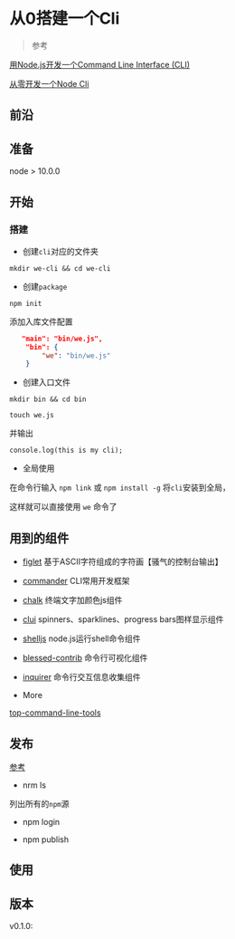 # 从0搭建一个Cli

> 参考

[用Node.js开发一个Command Line Interface (CLI)](https://zhuanlan.zhihu.com/p/38730825)

[从零开发一个Node Cli](https://juejin.cn/post/6844904080830103560)

## 前沿

## 准备

node > 10.0.0

## 开始

### 搭建

- 创建`cli`对应的文件夹

`mkdir we-cli && cd we-cli`

- 创建`package`

`npm init`

添加入库文件配置

```json
   "main": "bin/we.js",
    "bin": {
        "we": "bin/we.js"
    }
```

- 创建入口文件

`mkdir bin && cd bin`

`touch we.js`

并输出

`console.log(this is my cli);`

- 全局使用

在命令行输入 `npm link` 或 `npm install -g` 将`cli`安装到全局，

这样就可以直接使用 `we` 命令了

## 用到的组件

- [figlet](https://link.zhihu.com/?target=https%3A//github.com/cmatsuoka/figlet) 基于ASCII字符组成的字符画【骚气的控制台输出】
- [commander](https://link.zhihu.com/?target=https%3A//github.com/tj/commander.js) CLI常用开发框架
- [chalk](https://link.zhihu.com/?target=https%3A//github.com/chalk/chalk) 终端文字加颜色js组件
- [clui](https://link.zhihu.com/?target=https%3A//github.com/nathanpeck/clui) spinners、sparklines、progress bars图样显示组件
- [shelljs](https://link.zhihu.com/?target=https%3A//github.com/shelljs/shelljs) node.js运行shell命令组件
- [blessed-contrib](https://link.zhihu.com/?target=https%3A//github.com/yaronn/blessed-contrib) 命令行可视化组件
- [inquirer](https://link.zhihu.com/?target=https%3A//github.com/SBoudrias/Inquirer.js) 命令行交互信息收集组件

- More

[top-command-line-tools](https://stackify.com/top-command-line-tools/)

## 发布

[参考](https://juejin.cn/post/6877768129745944589)

- nrm ls

列出所有的`npm`源
  
- npm login

- npm publish

## 使用


## 版本

v0.1.0:
